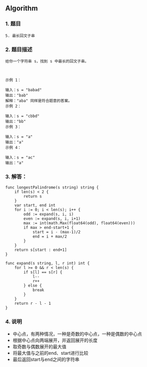 ## Algorithm
### 1. 题目
```
5. 最长回文子串
```
### 2. 题目描述
```
给你一个字符串 s，找到 s 中最长的回文子串。

 

示例 1：

输入：s = "babad"
输出："bab"
解释："aba" 同样是符合题意的答案。
示例 2：

输入：s = "cbbd"
输出："bb"
示例 3：

输入：s = "a"
输出："a"
示例 4：

输入：s = "ac"
输出："a"
```

### 3. 解答：
```golang
func longestPalindrome(s string) string {
	if len(s) < 2 {
		return s
	}
	var start, end int
	for i := 0; i < len(s); i++ {
		odd := expand(s, i, i)
		even := expand(s, i, i+1)
		max := int(math.Max(float64(odd), float64(even)))
		if max > end-start+1 {
			start = i - (max-1)/2
			end = i + max/2
		}
	}
	return s[start : end+1]
}

func expand(s string, l, r int) int {
	for l >= 0 && r < len(s) {
		if s[l] == s[r] {
			l--
			r++
		} else {
			break
		}
	}
	return r - l - 1
}
```
### 4. 说明
* 中心点，有两种情况，一种是奇数的中心点，一种是偶数的中心点
* 根据中心点向两端展开，并返回展开的长度
* 取奇数与偶数展开的最大值
* 将最大值与之前的end、start进行比较
* 最后返回start与end之间的字符串